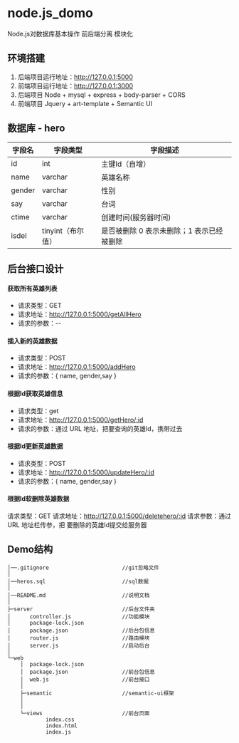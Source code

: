 # node.js_domo
Node.js对数据库基本操作   前后端分离 模块化

## 环境搭建

1. 后端项目运行地址：http://127.0.0.1:5000
2. 前端项目运行地址：http://127.0.0.1:3000
3. 后端项目 Node + mysql + express + body-parser + CORS 
4. 前端项目 Jquery + art-template + Semantic UI


## 数据库 - hero

| 字段名 | 字段类型 |  字段描述  |
|--------|-----------|------------|
|  id       |      int     | 主键Id（自增）  |
|  name |   varchar |  英雄名称  |
|  gender  |   varchar |  性别     |
|  say  |   varchar |  台词     |
|  ctime   |   varchar |创建时间(服务器时间) |
|  isdel   | tinyint（布尔值） | 是否被删除 0 表示未删除；1 表示已经被删除 |

## 后台接口设计

#### 获取所有英雄列表

- 请求类型：GET
- 请求地址：http://127.0.0.1:5000/getAllHero
- 请求的参数：--

####  插入新的英雄数据

- 请求类型：POST
- 请求地址：http://127.0.0.1:5000/addHero
- 请求的参数：{ name, gender,say }

####  根据Id获取英雄信息

- 请求类型：get
- 请求地址：http://127.0.0.1:5000/getHero/:id
- 请求的参数：通过 URL 地址，把要查询的英雄Id，携带过去

####  根据Id更新英雄数据

- 请求类型：POST
- 请求地址：http://127.0.0.1:5000/updateHero/:id
- 请求的参数：{ name, gender,say }

####  根据Id软删除英雄数据

请求类型：GET
请求地址：http://127.0.0.1:5000/deletehero/:id
请求参数：通过 URL 地址栏传参，把 要删除的英雄Id提交给服务器


##  Demo结构
    │──.gitignore        				//git忽略文件
    │		
    │──heros.sql        				//sql数据
    │		
    │──README.md        				//说明文档
    │  		
    ├─server            				//后台文件夹
    │      controller.js       			//功能模块
    │      package-lock.json   			
    │      package.json        			//后台包信息
    │      router.js           			//路由模块
    │      server.js           			//启动后台
    │       		
    └─web
        │  package-lock.json   			    
        │  package.json        			//前台包信息
        │  web.js              			//前台接口
        │  		
        ├─semantic            			//semantic-ui框架
        │   		
        │              		
        └─views                			//前台页面
                index.css   
                index.html
                index.js


